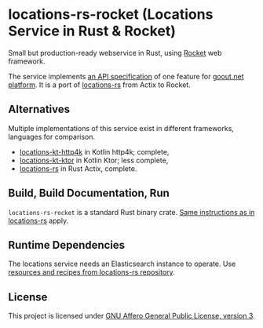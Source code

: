 # locations-rs-rocket (Locations Service in Rust & Rocket)

Small but production-ready webservice in Rust, using [Rocket](https://rocket.rs/) web framework.

The service implements [an API specification](https://github.com/strohel/locations-rs/blob/master/api-spec.md) of one feature for
[goout.net platform](https://goout.net/).
It is a port of [locations-rs](https://github.com/strohel/locations-rs) from Actix to Rocket.

## Alternatives

Multiple implementations of this service exist in different frameworks, languages for comparison.

- [locations-kt-http4k](https://gitlab.com/gooutopensource/locations-kt-http4k) in Kotlin http4k; complete,
- [locations-kt-ktor](https://gitlab.com/gooutopensource/locations-kt-ktor) in Kotlin Ktor; less complete,
- [locations-rs](https://github.com/strohel/locations-rs) in Rust Actix, complete.

## Build, Build Documentation, Run

`locations-rs-rocket` is a standard Rust binary crate.
[Same instructions as in locations-rs](https://github.com/strohel/locations-rs#build-build-documentation-run) apply.

## Runtime Dependencies

The locations service needs an Elasticsearch instance to operate.
Use [resources and recipes from locations-rs repository](https://github.com/strohel/locations-rs#runtime-dependencies).

## License

This project is licensed under [GNU Affero General Public License, version 3](https://www.gnu.org/licenses/agpl-3.0.html).
